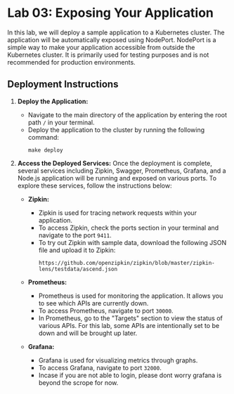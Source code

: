 # Lab 03: Exposing Your Application

In this lab, we will deploy a sample application to a Kubernetes cluster. The application will be automatically exposed using NodePort. NodePort is a simple way to make your application accessible from outside the Kubernetes cluster. It is primarily used for testing purposes and is not recommended for production environments.

## Deployment Instructions

1. **Deploy the Application:**
   - Navigate to the main directory of the application by entering the root path `/` in your terminal.
   - Deploy the application to the cluster by running the following command:
     ```shell
     make deploy
     ```

2. **Access the Deployed Services:**
   Once the deployment is complete, several services including Zipkin, Swagger, Prometheus, Grafana, and a Node.js application will be running and exposed on various ports. To explore these services, follow the instructions below:

   - **Zipkin:**
     - Zipkin is used for tracing network requests within your application. 
     - To access Zipkin, check the ports section in your terminal and navigate to the port `9411`.
     - To try out Zipkin with sample data, download the following JSON file and upload it to Zipkin:
       ```
       https://github.com/openzipkin/zipkin/blob/master/zipkin-lens/testdata/ascend.json
       ```

   - **Prometheus:**
     - Prometheus is used for monitoring the application. It allows you to see which APIs are currently down.
     - To access Prometheus, navigate to port `30000`.
     - In Prometheus, go to the "Targets" section to view the status of various APIs. For this lab, some APIs are intentionally set to be down and will be brought up later.

   - **Grafana:**
     - Grafana is used for visualizing metrics through graphs.
     - To access Grafana, navigate to port `32000`.
     - Incase if you are not able to login, please dont worry grafana is beyond the scrope for now. 


